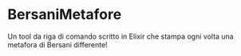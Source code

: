 # BersaniMetafore
Un tool da riga di comando scritto in Elixir che stampa ogni volta una metafora di Bersani differente!

